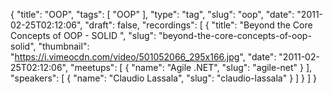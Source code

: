 {
  "title": "OOP",
  "tags": [
    "OOP"
  ],
  "type": "tag",
  "slug": "oop",
  "date": "2011-02-25T02:12:06",
  "draft": false,
  "recordings": [
    {
      "title": "Beyond the Core Concepts of OOP - SOLID ",
      "slug": "beyond-the-core-concepts-of-oop-solid",
      "thumbnail": "https://i.vimeocdn.com/video/501052066_295x166.jpg",
      "date": "2011-02-25T02:12:06",
      "meetups": [
        {
          "name": "Agile .NET",
          "slug": "agile-net"
        }
      ],
      "speakers": [
        {
          "name": "Claudio Lassala",
          "slug": "claudio-lassala"
        }
      ]
    }
  ]
}